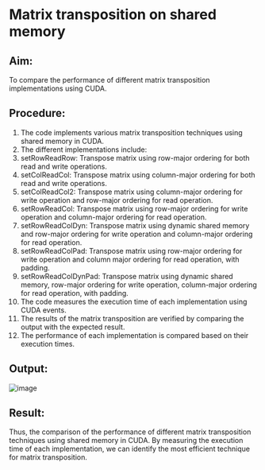 # Matrix transposition on shared memory
## Aim:
To compare the performance of different matrix transposition implementations using CUDA.

## Procedure:
1. The code implements various matrix transposition techniques using shared memory in CUDA.
2. The different implementations include:
3. setRowReadRow: Transpose matrix using row-major ordering for both read and write operations.
4. setColReadCol: Transpose matrix using column-major ordering for both read and write operations.
5. setColReadCol2: Transpose matrix using column-major ordering for write operation and row-major ordering for read operation.
6. setRowReadCol: Transpose matrix using row-major ordering for write operation and column-major ordering for read operation.
7. setRowReadColDyn: Transpose matrix using dynamic shared memory and row-major ordering for write operation and column-major ordering for read operation.
8. setRowReadColPad: Transpose matrix using row-major ordering for write operation and column major ordering for read operation, with padding.
9. setRowReadColDynPad: Transpose matrix using dynamic shared memory, row-major ordering for write operation, column-major ordering for read operation, with padding.
10.  The code measures the execution time of each implementation using CUDA events.
11. The results of the matrix transposition are verified by comparing the output with the expected result.
12. The performance of each implementation is compared based on their execution times.
## Output:
![image](https://github.com/Kavya-Bollineni22/PCA-Demonstrate-Matrix-transposition-on-shared-memory/assets/75235813/47a550f9-189a-4248-8ba9-0e5552f0b395)

## Result:
Thus, the comparison of the performance of different matrix transposition techniques using shared memory in CUDA. By measuring the execution time of each implementation, we can identify the most efficient technique for matrix transposition.
